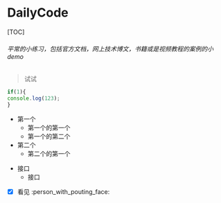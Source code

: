# DailyCode
[TOC]
###### 平常的小练习，包括官方文档，网上技术博文，书籍或是视频教程的案例的小demo
>试试
```javascript
if(1){
console.log(123);
}
```
 
- 第一个
  - 第一个的第一个
  - 第一个的第二个
- 第二个
  - 第二个的第一个
  
 * 接口
   * 接口
   
 - [X] 看见
:person_with_pouting_face:
